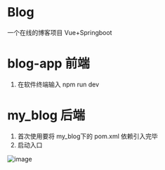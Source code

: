 # Blog
一个在线的博客项目 Vue+Springboot


# blog-app 前端
1. 在软件终端输入 npm run dev


# my_blog 后端
1. 首次使用要将 my_blog下的 pom.xml 依赖引入完毕
2. 启动入口


![image](https://user-images.githubusercontent.com/83160820/169336062-df0ab248-8aa0-41d7-8aa3-046f7b8a0032.png)

 
